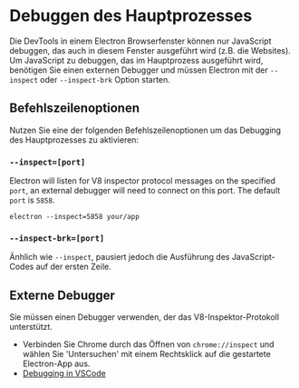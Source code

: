 # Debuggen des Hauptprozesses

Die DevTools in einem Electron Browserfenster können nur JavaScript debuggen, das auch in diesem Fenster ausgeführt wird (z.B. die Websites). Um JavaScript zu debuggen, das im Hauptprozess ausgeführt wird, benötigen Sie einen externen Debugger und müssen Electron mit der `--inspect` oder `--inspect-brk` Option starten.

## Befehlszeilenoptionen

Nutzen Sie eine der folgenden Befehlszeilenoptionen um das Debugging des Hauptprozesses zu aktivieren:

### `--inspect=[port]`

Electron will listen for V8 inspector protocol messages on the specified `port`, an external debugger will need to connect on this port. The default `port` is `5858`.

```shell
electron --inspect=5858 your/app
```

### `--inspect-brk=[port]`

Änhlich wie `--inspect`, pausiert jedoch die Ausführung des JavaScript-Codes auf der ersten Zeile.

## Externe Debugger

Sie müssen einen Debugger verwenden, der das V8-Inspektor-Protokoll unterstützt.

- Verbinden Sie Chrome durch das Öffnen von `chrome://inspect` und wählen Sie 'Untersuchen' mit einem Rechtsklick auf die gestartete Electron-App aus.
- [Debugging in VSCode](debugging-vscode.md)
